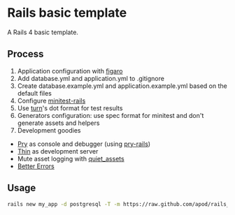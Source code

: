 # Rails basic template

A Rails 4 basic template.

## Process
1. Application configuration with [figaro](https://github.com/laserlemon/figaro)
2. Add database.yml and application.yml to .gitignore
3. Create database.example.yml and application.example.yml based on the default files
4. Configure [minitest-rails](https://github.com/blowmage/minitest-rails)
5. Use [turn](https://github.com/turn-project/turn)'s dot format for test results
6. Generators configuration: use spec format for minitest and don't generate assets and helpers
7. Development goodies
  - [Pry](http://pryrepl.org/) as console and debugger (using [pry-rails](https://github.com/rweng/pry-rails))
  - [Thin](https://github.com/macournoyer/thin/) as development server
  - Mute asset logging with [quiet_assets](https://github.com/evrone/quiet_assets)
  - [Better Errors](https://github.com/charliesome/better_errors)

## Usage
```sh
rails new my_app -d postgresql -T -m https://raw.github.com/apod/rails_basic_template/master/template.rb
```
